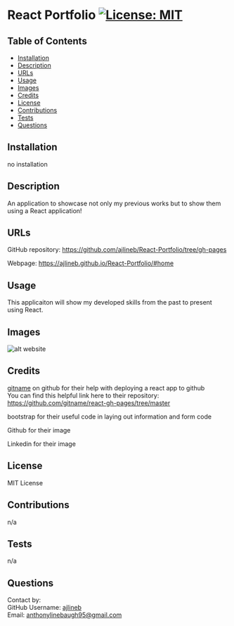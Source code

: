 # React Portfolio [![License: MIT](https://img.shields.io/badge/License-MIT-yellow.svg)](https://opensource.org/licenses/MIT)

## Table of Contents

- [Installation](#installation)
- [Description](#description)
- [URLs](#urls)
- [Usage](#usage)
- [Images](#images)
- [Credits](#credits)
- [License](#license)
- [Contributions](#contributions)
- [Tests](#tests)
- [Questions](#questions)

## Installation

no installation

## Description

An application to showcase not only my previous works but to show them using a React application!

## URLs

GitHub repository: https://github.com/ajlineb/React-Portfolio/tree/gh-pages

Webpage: https://ajlineb.github.io/React-Portfolio/#home

## Usage

This applicaiton will show my developed skills from the past to present using React.

## Images

![alt website](./src/components/images/webpage.png)

## Credits

[gitname](https://github.com/gitname) on github for their help with deploying a react app to github  
You can find this helpful link here to their repository: https://github.com/gitname/react-gh-pages/tree/master

bootstrap for their useful code in laying out information and form code

Github for their image

Linkedin for their image

## License

MIT License

## Contributions

n/a

## Tests

n/a

## Questions

Contact by:  
GitHub Username: [ajlineb](https://github.com/ajlineb)  
Email: anthonylinebaugh95@gmail.com
